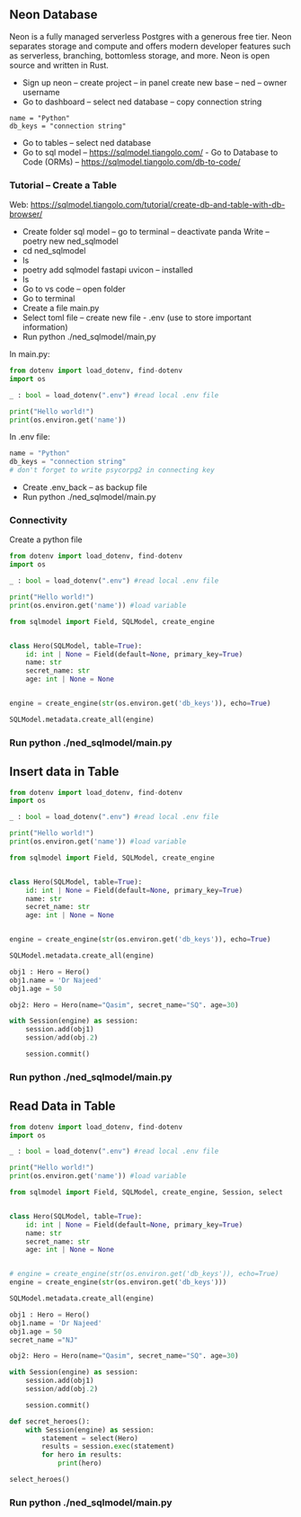 ## Neon Database
Neon is a fully managed serverless Postgres with a generous free tier. Neon separates storage and compute and offers modern developer features such as serverless, branching, bottomless storage, and more. Neon is open source and written in Rust.
- Sign up neon – create project – in panel create new base – ned – owner username
- Go to dashboard – select ned database – copy connection string 

```
name = "Python"
db_keys = "connection string"
```

- Go to tables – select ned database 
- Go to sql model – https://sqlmodel.tiangolo.com/ - Go to Database to Code (ORMs) – https://sqlmodel.tiangolo.com/db-to-code/ 

### Tutorial – Create a Table
Web: https://sqlmodel.tiangolo.com/tutorial/create-db-and-table-with-db-browser/ 
- Create folder sql model – go to terminal – deactivate panda
Write – poetry new ned_sqlmodel
- cd ned_sqlmodel
- ls
- poetry add sqlmodel fastapi uvicon – installed 
- ls
- Go to vs code – open folder 
- Go to terminal 
- Create a file main.py 
- Select toml file – create new file - .env (use to store important information) 
- Run python ./ned_sqlmodel/main,py


In main.py:
```python
from dotenv import load_dotenv, find-dotenv
import os 

_ : bool = load_dotenv(".env") #read local .env file

print("Hello world!")
print(os.environ.get('name'))
```

In .env file:

```python
name = "Python"
db_keys = "connection string"
# don't forget to write psycorpg2 in connecting key
```

- Create .env_back – as backup file
- Run python ./ned_sqlmodel/main.py

### Connectivity

Create a python file
```python
from dotenv import load_dotenv, find-dotenv
import os 

_ : bool = load_dotenv(".env") #read local .env file

print("Hello world!")
print(os.environ.get('name')) #load variable

from sqlmodel import Field, SQLModel, create_engine


class Hero(SQLModel, table=True):
    id: int | None = Field(default=None, primary_key=True)
    name: str
    secret_name: str
    age: int | None = None


engine = create_engine(str(os.environ.get('db_keys')), echo=True)

SQLModel.metadata.create_all(engine)
```

### Run python ./ned_sqlmodel/main.py

## Insert data in Table

```python
from dotenv import load_dotenv, find-dotenv
import os 

_ : bool = load_dotenv(".env") #read local .env file

print("Hello world!")
print(os.environ.get('name')) #load variable

from sqlmodel import Field, SQLModel, create_engine


class Hero(SQLModel, table=True):
    id: int | None = Field(default=None, primary_key=True)
    name: str
    secret_name: str
    age: int | None = None


engine = create_engine(str(os.environ.get('db_keys')), echo=True)

SQLModel.metadata.create_all(engine)

obj1 : Hero = Hero()
obj1.name = 'Dr Najeed'
obj1.age = 50

obj2: Hero = Hero(name="Qasim", secret_name="SQ". age=30)

with Session(engine) as session:
    session.add(obj1)
    session/add(obj.2)

    session.commit()
```

### Run python ./ned_sqlmodel/main.py

## Read Data in Table

```python
from dotenv import load_dotenv, find-dotenv
import os 

_ : bool = load_dotenv(".env") #read local .env file

print("Hello world!")
print(os.environ.get('name')) #load variable

from sqlmodel import Field, SQLModel, create_engine, Session, select


class Hero(SQLModel, table=True):
    id: int | None = Field(default=None, primary_key=True)
    name: str
    secret_name: str
    age: int | None = None


# engine = create_engine(str(os.environ.get('db_keys')), echo=True)
engine = create_engine(str(os.environ.get('db_keys')))

SQLModel.metadata.create_all(engine)

obj1 : Hero = Hero()
obj1.name = 'Dr Najeed'
obj1.age = 50
secret_name ="NJ"

obj2: Hero = Hero(name="Qasim", secret_name="SQ". age=30)

with Session(engine) as session:
    session.add(obj1)
    session/add(obj.2)

    session.commit()

def secret_heroes():
    with Session(engine) as session: 
        statement = select(Hero)
        results = session.exec(statement)
        for hero in results:
            print(hero)

select_heroes()  
```
### Run python ./ned_sqlmodel/main.py